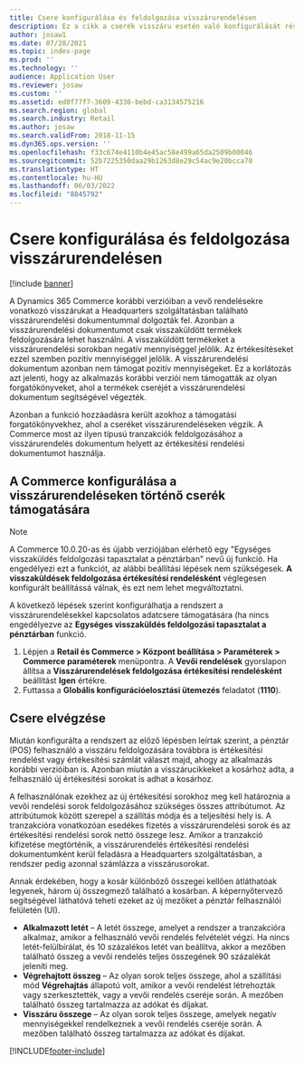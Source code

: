 ```yaml
---
title: Csere konfigurálása és feldolgozása visszárurendelésen
description: Ez a cikk a cserék visszáru esetén való konfigurálását részletezi a Dynamics 365 Commerce szolgáltatásban.
author: josaw1
ms.date: 07/28/2021
ms.topic: index-page
ms.prod: ''
ms.technology: ''
audience: Application User
ms.reviewer: josaw
ms.custom: ''
ms.assetid: ed0f77f7-3609-4330-bebd-ca3134575216
ms.search.region: global
ms.search.industry: Retail
ms.author: josaw
ms.search.validFrom: 2018-11-15
ms.dyn365.ops.version: ''
ms.openlocfilehash: f33c674e4110b4e45ac58e499a65da2509b00046
ms.sourcegitcommit: 52b7225350daa29b1263d8e29c54ac9e20bcca70
ms.translationtype: HT
ms.contentlocale: hu-HU
ms.lasthandoff: 06/03/2022
ms.locfileid: "8845792"
---
```

# <a name="configure-and-process-an-exchange-on-a-return-order"></a>Csere konfigurálása és feldolgozása visszárurendelésen

[!include [banner](includes/banner.md)]

A Dynamics 365 Commerce korábbi verzióiban a vevő rendelésekre vonatkozó visszárukat a Headquarters szolgáltatásban található visszárurendelési dokumentummal dolgozták fel. Azonban a visszárurendelési dokumentumot csak visszaküldött termékek feldolgozására lehet használni. A visszaküldött termékeket a visszárurendelési sorokban negatív mennyiséggel jelölik. Az értékesítéseket ezzel szemben pozitív mennyiséggel jelölik. A visszárurendelési dokumentum azonban nem támogat pozitív mennyiségeket. Ez a korlátozás azt jelenti, hogy az alkalmazás korábbi verziói nem támogatták az olyan forgatókönyveket, ahol a termékek cseréjét a visszárurendelési dokumentum segítségével végezték.

Azonban a funkció hozzáadásra került azokhoz a támogatási forgatókönyvekhez, ahol a cseréket visszárurendeléseken végzik. A Commerce most az ilyen típusú tranzakciók feldolgozásához a visszárurendelés dokumentum helyett az értékesítési rendelési dokumentumot használja.

## <a name="configure-commerce-to-support-exchanges-on-return-orders"></a>A Commerce konfigurálása a visszárurendeléseken történő cserék támogatására

> [!NOTE]
> A Commerce 10.0.20-as és újabb verziójában elérhető egy "Egységes visszaküldés feldolgozási tapasztalat a pénztárban" nevű új funkció. Ha engedélyezi ezt a funkciót, az alábbi beállítási lépések nem szükségesek. **A visszaküldések feldolgozása értékesítési rendelésként** véglegesen konfigurált beállítássá válnak, és ezt nem lehet megváltoztatni.

A következő lépések szerint konfigurálhatja a rendszert a visszárurendelésekkel kapcsolatos adatcsere támogatására (ha nincs engedélyezve az **Egységes visszaküldés feldolgozási tapasztalat a pénztárban** funkció.

1. Lépjen a **Retail és Commerce \> Központ beállítása \> Paraméterek \> Commerce paraméterek** menüpontra. A **Vevői rendelések** gyorslapon állítsa a **Visszárurendelések feldolgozása értékesítési rendelésként** beállítást **Igen** értékre.
2. Futtassa a **Globális konfigurációelosztási ütemezés** feladatot (**1110**).

## <a name="make-an-exchange"></a>Csere elvégzése

Miután konfigurálta a rendszert az előző lépésben leírtak szerint, a pénztár (POS) felhasználó a visszáru feldolgozására továbbra is értékesítési rendelést vagy értékesítési számlát választ majd, ahogy az alkalmazás korábbi verzióiban is. Azonban miután a visszárucikkeket a kosárhoz adta, a felhasználó új értékesítési sorokat is adhat a kosárhoz.

A felhasználónak ezekhez az új értékesítési sorokhoz meg kell határoznia a vevői rendelési sorok feldolgozásához szükséges összes attribútumot. Az attribútumok között szerepel a szállítás módja és a teljesítési hely is. A tranzakcióra vonatkozóan esedékes fizetés a visszárurendelési sorok és az értékesítési rendelési sorok nettó összege lesz. Amikor a tranzakció kifizetése megtörténik, a visszárurendelés értékesítési rendelési dokumentumként kerül feladásra a Headquarters szolgáltatásban, a rendszer pedig azonnal számlázza a visszárusorokat.

Annak érdekében, hogy a kosár különböző összegei kellően átláthatóak legyenek, három új összegmező található a kosárban. A képernyőtervező segítségével láthatóvá teheti ezeket az új mezőket a pénztár felhasználói felületén (UI).

- **Alkalmazott letét** – A letét összege, amelyet a rendszer a tranzakcióra alkalmaz, amikor a felhasználó vevői rendelés felvételét végzi. Ha nincs letét-felülbírálat, és 10 százalékos letét van beállítva, akkor a mezőben található összeg a vevői rendelés teljes összegének 90 százalékát jeleníti meg.
- **Végrehajtott összeg** – Az olyan sorok teljes összege, ahol a szállítási mód **Végrehajtás** állapotú volt, amikor a vevői rendelést létrehozták vagy szerkesztették, vagy a vevői rendelés cseréje során. A mezőben található összeg tartalmazza az adókat és díjakat.
- **Visszáru összege** – Az olyan sorok teljes összege, amelyek negatív mennyiségekkel rendelkeznek a vevői rendelés cseréje során. A mezőben található összeg tartalmazza az adókat és díjakat.


[!INCLUDE[footer-include](../includes/footer-banner.md)]
